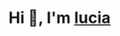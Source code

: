 <h1 align="center">Hi 👋, I'm <a href="https://100rabhcsmc.github.io/Me.io/" target="blank">
lucia</a></h1>
